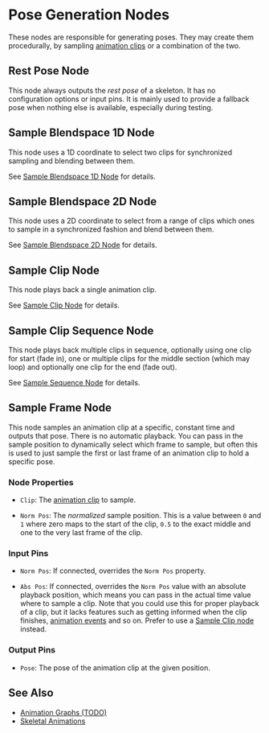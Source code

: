 # Pose Generation Nodes

These nodes are responsible for generating poses. They may create them procedurally, by sampling [animation clips](../animation-clip-asset.md) or a combination of the two.

## Rest Pose Node

This node always outputs the *rest pose* of a skeleton. It has no configuration options or input pins. It is mainly used to provide a fallback pose when nothing else is available, especially during testing.

## Sample Blendspace 1D Node

This node uses a 1D coordinate to select two clips for synchronized sampling and blending between them.

See [Sample Blendspace 1D Node](anim-nodes-blendspace1d.md) for details.

## Sample Blendspace 2D Node

This node uses a 2D coordinate to select from a range of clips which ones to sample in a synchronized fashion and blend between them.

See [Sample Blendspace 2D Node](anim-nodes-blendspace2d.md) for details.

## Sample Clip Node

This node plays back a single animation clip.

See [Sample Clip Node](anim-nodes-sample-clip.md) for details.

## Sample Clip Sequence Node

This node plays back multiple clips in sequence, optionally using one clip for start (fade in), one or multiple clips for the middle section (which may loop) and optionally one clip for the end (fade out).

See [Sample Sequence Node](anim-nodes-sample-sequence.md) for details.

## Sample Frame Node

This node samples an animation clip at a specific, constant time and outputs that pose. There is no automatic playback. You can pass in the sample position to dynamically select which frame to sample, but often this is used to just sample the first or last frame of an animation clip to hold a specific pose.

### Node Properties

* `Clip`: The [animation clip](../animation-clip-asset.md) to sample.

* `Norm Pos`: The *normalized* sample position. This is a value between `0` and `1` where zero maps to the start of the clip, `0.5` to the exact middle and one to the very last frame of the clip.

### Input Pins

* `Norm Pos`: If connected, overrides the `Norm Pos` property.

* `Abs Pos`: If connected, overrides the `Norm Pos` value with an absolute playback position, which means you can pass in the actual time value where to sample a clip. Note that you could use this for proper playback of a clip, but it lacks features such as getting informed when the clip finishes, [animation events](../animation-events.md) and so on. Prefer to use a [Sample Clip node](anim-nodes-sample-clip.md) instead.

### Output Pins

* `Pose`: The pose of the animation clip at the given position.

## See Also

* [Animation Graphs (TODO)](animation-graph-overview.md)
* [Skeletal Animations](../skeletal-animation-overview.md)
